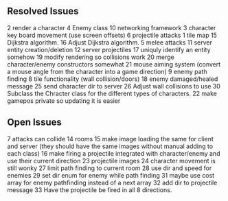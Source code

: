 ## Resolved Issues ##
2 render a character
4 Enemy class
10 networking framework
3 character key board movement (use screen offsets)
6 projectile attacks
1 tile map
15 Dijkstra algorithm.
16 Adjust Dijkstra algorithm.
5 melee attacks
11 server entity creation/deletion
12 server projectiles
17 uniquly identify an entity somehow
19 modify rendering so collisions work
20 merge character/enemy constructors somewhat
21 mouse aiming system (convert a mouse angle from the character into a game direction)
9 enemy path finding
8 tile functionality (wall collision/doors)
18 enemy damaged/healed message
25 send character dir to server
26 Adjust wall collisions to use
30 Subclass the Chracter class for the different types of characters.
22 make gamepos private so updating it is easier

## Open Issues ##
7 attacks can collide
14 rooms
15 make image loading the same for client and server (they should have the same images without manual adding to each class)
16 make firing a projectile integrated with character/enemy and use their current direction
23 projectile images
24 character movement is still wonky
27 limit path finding to current room
28 use dir and speed for enemies
29 set dir enum for enemy while path finding
31 maybe use cost array for enemy pathfinding instead of a next array
32 add dir to projectile message
33 Have the projectile be fired in all 8 directions.


